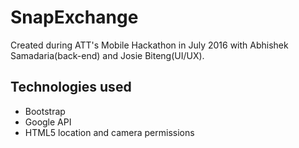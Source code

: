# SnapExchange

Created during ATT's Mobile Hackathon in July 2016 with Abhishek Samadaria(back-end) and Josie Biteng(UI/UX).

## Technologies used
  - Bootstrap
  - Google API
  - HTML5 location and camera permissions

